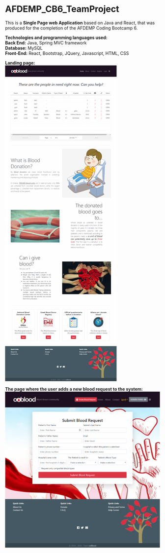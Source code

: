 # AFDEMP_CB6_TeamProject

This is a **Single Page web Application** based on Java and React, that was produced for the completion of the AFDEMP Coding Bootcamp 6.

**Technologies and programming languages used:**<br>
**Back End:** Java, Spring MVC framework<br>
**Database:** MySQL<br>
**Front-End:** React, Bootstrap, JQuery, Javascript, HTML, CSS <br>

**Landing page:** <br>
<img src="https://github.com/geopand/AFDEMP_CB6_TeamProject/blob/master/readme-description/first_page.png"> <br>

**The page where the user adds a new blood request to the system:**<br>
<img src="https://github.com/geopand/AFDEMP_CB6_TeamProject/blob/master/readme-description/create_request.png" width="900">
